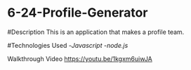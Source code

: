 # 6-24-Profile-Generator



#Description
This is an application that makes a profile team.

#Technologies Used
-*Javascript*
-*node.js*


Walkthrough Video 
https://youtu.be/1kgxm6uiwJA